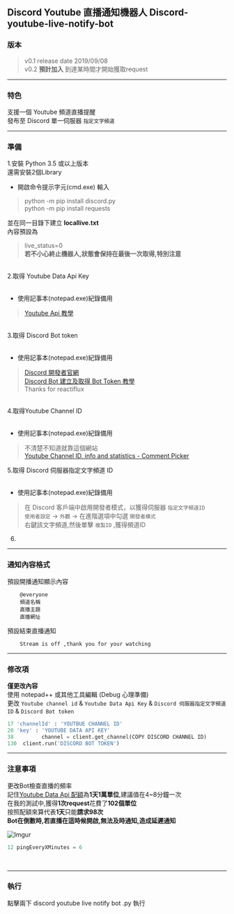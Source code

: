 ## Discord Youtube 直播通知機器人 Discord-youtube-live-notify-bot

### 版本
> v0.1 release date 2019/09/08 <br>
> v0.2 **預計加入** 到達某時間才開始獲取request  <br>
***

### 特色
支援一個 Youtube 頻道直播提醒 <br>
發布至 Discord 單一伺服器 `指定文字頻道`<br>
***

### 準備
1.安裝 Python 3.5 或以上版本 <br>
還需安裝2個Library<br>
* 開啟命令提示字元(cmd.exe) 輸入 <br>
> python -m pip install discord.py <br>
> python -m pip install requests <br>

並在同一目錄下建立 **locallive.txt** <br>
內容預設為<br>

> live_status=0 <br>
>**若不小心終止機器人,狀態會保持在最後一次取得,特別注意**


<br>
2.取得 Youtube Data Api Key  <br> 
<br>

* 使用記事本(notepad.exe)紀錄備用 <br> 

> [Youtube Api 教學](https://developers.google.com/youtube/v3/getting-started)<br> 

<br>
3.取得 Discord Bot token <br>
<br>

* 使用記事本(notepad.exe)紀錄備用 <br> 

> [Discord 開發者官網](https://discordapp.com/developers)<br> 
> [Discord Bot 建立及取得 Bot Token 教學](https://github.com/reactiflux/discord-irc/wiki/Creating-a-discord-bot-&-getting-a-token) <br> 
> Thanks for reactiflux <br>

<br>
4.取得Youtube Channel ID <br> 
<br>

* 使用記事本(notepad.exe)紀錄備用<br>
 
> 不清楚不知道就靠這個網站<br> 
> [Youtube Channel ID, info and statistics - Comment Picker ](https://commentpicker.com/youtube-channel-id.php)<br> 

5.取得 Discord 伺服器指定文字頻道 ID <br> 
<br>

* 使用記事本(notepad.exe)紀錄備用<br> 

> 在 Discord 客戶端中啟用開發者模式，以獲得伺服器 ` 指定文字頻道ID `  <br> 
> `使用者設定` -> `外觀` -> 在進階選項中勾選 `開發者模式 ` <br> 
> 右鍵該文字頻道,然後單擊 ` 複製ID ` ,獲得頻道ID <br> 

6. <br>
***
### 通知內容格式

預設開播通知顯示內容 <br> 
        
        @everyone
        頻道名稱
        直播主題
        直播網址

預設結束直播通知 <br> 

        Stream is off ,thank you for your watching
***
### 修改項

**僅更改內容** <br>
使用 notepad++ 或其他工具編輯 (Debug 心理準備) <br>
更改 `Youtube channel id` & `Youtube Data Api Key` & `Discord 伺服器指定文字頻道ID` & `Discord Bot token` <br>

```python
17 'channelId' : 'YOUTBUE CHANNEL ID'
20 'key' : 'YOUTUBE DATA API KEY' 
38         channel = client.get_channel(COPY DISCORD CHANNEL ID)
130  client.run('DISCORD BOT TOKEN')
```
***
### 注意事項
更改Bot檢查直播的頻率 <br>
記住[Youtube Data Api 配額](https://developers.google.com/youtube/v3/getting-started#quota)為**1天1萬單位**,建議值在4~8分鐘一次 <br>
在我的測試中,獲得**1次request**花費了**102個單位** <br>
按照配額來算代表**1天**只能**請求98次** <br>
**Bot在倒數時,若直播在這時候開啟,無法及時通知,造成延遲通知**<br>

![Imgur](https://imgur.com/Zy0IrFB.jpg) <br>

```python
12 pingEveryXMinutes = 6  
```
<br>

***
### 執行
點擊兩下 discord youtube live notify bot .py 執行 <br> 
